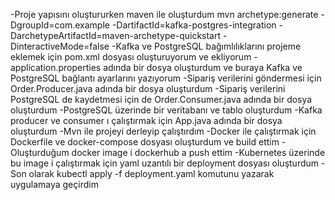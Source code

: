 -Proje yapısını oluştururken maven ile oluşturdum 
mvn archetype:generate -DgroupId=com.example -DartifactId=kafka-postgres-integration -DarchetypeArtifactId=maven-archetype-quickstart -DinteractiveMode=false
-Kafka ve PostgreSQL bağımlılıklarını projeme eklemek için pom.xml dosyası oluşturuyorum ve ekliyorum
-application.properties adında bir dosya oluşturdum ve buraya Kafka ve PostgreSQL bağlantı ayarlarını yazıyorum
-Sipariş verilerini göndermesi için Order.Producer.java adında bir dosya oluşturdum 
-Sipariş verilerini PostgreSQL de kaydetmesi için de Order.Consumer.java adında bir dosya oluşturdum
-PostgreSQL üzerinde bir veritabanı ve tablo oluşturdum
-Kafka producer ve consumer ı çalıştırmak için App.java adında bir dosya oluşturdum
-Mvn ile projeyi derleyip çalıştırdım
-Docker ile çalıştırmak için Dockerfile ve docker-compose dosyası oluşturdum ve build ettim
-Oluşturduğum docker image i dockerhub a push ettim
-Kubernetes üzerinde bu image i çalıştırmak için yaml uzantılı bir deployment dosyası oluşturdum
-Son olarak kubectl apply -f deployment.yaml komutunu yazarak uygulamaya geçirdim
